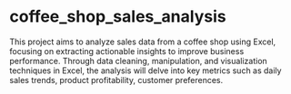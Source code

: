 # coffee_shop_sales_analysis
This project aims to analyze sales data from a coffee shop using Excel, focusing on extracting actionable insights to improve business performance. Through data cleaning, manipulation, and visualization techniques in Excel, the analysis will delve into key metrics such as daily sales trends, product profitability, customer preferences.

